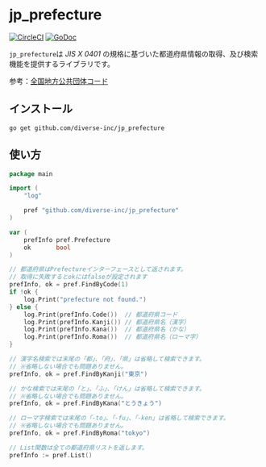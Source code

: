 # jp_prefecture

[![CircleCI](https://circleci.com/gh/diverse-inc/jp_prefecture.svg?style=svg)](https://circleci.com/gh/diverse-inc/jp_prefecture)
[![GoDoc](https://godoc.org/github.com/diverse-inc/jp_prefecture?status.svg)](https://godoc.org/github.com/diverse-inc/jp_prefecture)

`jp_prefecture`は _JIS X 0401_ の規格に基づいた都道府県情報の取得、及び検索機能を提供するライブラリです。

参考：[全国地方公共団体コード](https://ja.wikipedia.org/wiki/%E5%85%A8%E5%9B%BD%E5%9C%B0%E6%96%B9%E5%85%AC%E5%85%B1%E5%9B%A3%E4%BD%93%E3%82%B3%E3%83%BC%E3%83%89)

## インストール

```
go get github.com/diverse-inc/jp_prefecture
```

## 使い方

```go
package main

import (
	"log"

	pref "github.com/diverse-inc/jp_prefecture"
)

var (
	prefInfo pref.Prefecture
	ok       bool
)

// 都道府県はPrefectureインターフェースとして返されます。
// 取得に失敗するとokにはfalseが設定されます
prefInfo, ok = pref.FindByCode(1)
if !ok {
	log.Print("prefecture not found.")
} else {
	log.Print(prefInfo.Code())  // 都道府県コード
	log.Print(prefInfo.Kanji()) // 都道府県名（漢字）
	log.Print(prefInfo.Kana())  // 都道府県名（かな）
	log.Print(prefInfo.Roma())  // 都道府県名（ローマ字）
}

// 漢字名検索では末尾の「都」、「府」、「県」は省略して検索できます。
// ※省略しない場合でも問題ありません。
prefInfo, ok = pref.FindByKanji("東京")

// かな検索では末尾の「と」、「ふ」、「けん」は省略して検索できます。
// ※省略しない場合でも問題ありません。
prefInfo, ok = pref.FindByKana("とうきょう")

// ローマ字検索では末尾の「-to」、「-fu」、「-ken」は省略して検索できます。
// ※省略しない場合でも問題ありません。
prefInfo, ok = pref.FindByRoma("tokyo")

// List関数は全ての都道府県リストを返します。
prefInfo := pref.List()
```
